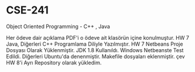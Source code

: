 # CSE-241
Object Oriented Programming - C++ , Java

Her ödeve dair açıklama PDF'i o ödeve ait klasörün içine konulmuştur.
HW 7 Java, Diğerleri C++ Programlama Diliyle Yazılmıştır.
HW 7 Netbeans Proje Dosyası Olarak Yüklenmiştir. JDK 1.8 Kullanıldı. Windows Netbeanste Test Edildi.
Diğerleri Ubuntu'da denenmiştir. Makefile dosyaları eklenmiştir.
çev
HW 8'i Ayrı Repository olarak yükledim.
